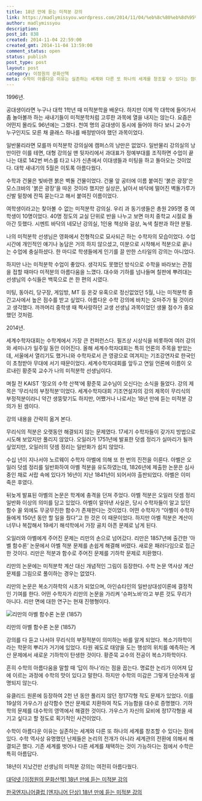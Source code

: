 ```yaml
---
title: 18년 만에 듣는 미적분 강의
link: https://madlymissyou.wordpress.com/2014/11/04/%eb%8c%80%eb%8d%95%eb%84%b7-18%eb%85%84-%eb%a7%8c%ec%97%90-%eb%93%a3%eb%8a%94-%eb%af%b8%ec%a0%81%eb%b6%84-%ea%b0%95%ec%9d%98/
author: madlymissyou
description:
post_id: 838
created: 2014-11-04 22:59:00
created_gmt: 2014-11-04 13:59:00
comment_status: open
status: publish
post_type: post
layout: post
category: 이정원의 문화산책
meta: 수학이 아름다운 이유는 실존하는 세계와 다른 또 하나의 세계를 창조할 수 있다는 점에 있다. 수학 역사상 유명했던 난제들은 논리의 전개가 아니라 세계관의 전환에 의해서 해결되곤 했다. 기존 세계를 벗어나 다른 세계를 채택하는 것이 가능하다는 점에서 수학은 특히 아름답다. 18년이 지났건만 선생님의 미적분 강의는 여전히 아름다웠다.
---
```





<!-- ![표지그림](http://cfile21.uf.tistory.com/image/2448314C5480539F08823F) -->

1996년.

공대생이라면 누구나 대학 1학년 때 미적분학을 배운다. 하지만 이제 막 대학에 들어가서 좀 놀아볼까 하는 새내기들이 미적분학처럼 고루한 과목에 열을 내지는 않는다. 요즘은 어떤지 몰라도 96년에는 그랬다. 천여 명의 공대생이 동시에 들어야 하다 보니 교수가 누구인지도 모른 채 클래스 하나를 배정받아야 했던 과목이었다.

일반물리라면 모를까 미적분학 강의실에 캠퍼스의 낭만은 없었다. 일반물리 강의실의 낭만이란 이를 테면, 대형 강의실 맨 뒷자리에서 과대표가 정예부대를 조직하면 수업이 끝나는 대로 142번 버스를 타고 나가 신촌에서 이대생들과 미팅을 하고 돌아오는 것이었다. 대학 새내기의 5월은 이토록 아름다웠다.

수학과 건물은 빛바랜 붉은 벽돌 건물이었다. 건물 앞 공터에 이름 붙여진 '붉은 광장'은 모스크바의 '붉은 광장'을 따온 것이라 했지만 실상은, 낡아서 바닥에 떨어진 벽돌가루가 신발 밑창에 잔뜩 묻는다고 해서 붙여진 이름이었다.

여학생이라고는 찾아볼 수 없는 미적분학 강의실. 우리 과 동기생들은 총원 295명 중 여학생이 10명이었다. 40명 정도의 교실 단위로 반을 나누고 보면 마치 중학교 시절로 돌아간 듯했다. 시멘트 바닥의 네모난 강의실, 1인용 책상와 걸상, 녹색 칠판과 하얀 분필.

나의 미적분학 선생님은 영화에서 전형적으로 묘사되곤 하는 수학자의 모습이었다. 수업 시간에 개인적인 얘기나 농담은 거의 하지 않으셨고, 미분으로 시작해서 적분으로 끝나는 수업에 충실하셨다. 한 마디로 학생들에게 인기를 끌 만한 스타일의 강의는 아니었다.

하지만 나는 미적분학 수업이 좋았다. 생각지도 못했던 방식으로 수학을 바라보는 관점을 접할 때마다 미적분의 아름다움을 느꼈다. 대수와 기하를 넘나들며 칠판에 뿌려대는 선생님의 수식들은 백묵으로 쓴 한 편의 시였다.

미팅, 동아리, 당구장, 게임방, MT 등 온갖 유혹으로 정신없었던 5월, 나는 미적분학 중간고사에서 높은 점수를 받고 싶었다. 아름다운 수학 강의에 바치는 오마주가 될 것이라고 생각했다. 까까머리 중학생 때 짝사랑하던 교생 선생님 과목이었던 생물 점수가 중요했던 것처럼.

2014년.

세계수학자대회는 수학계에서 가장 큰 컨퍼런스다. 필즈상 시상식을 비롯하여 여러 강의와 세미나가 일주일 동안 이어진다. 올해 세계수학자대회는 특히 언론의 주목을 받았는데, 서울에서 열리기도 했거니와 수학자로서 큰 영광으로 여겨지는 기조강연자로 한국인이 초청받아 무대에 서기 때문이었다. 세계수학자대회를 앞두고 연일 언론에 이름이 오르내린 황준묵 교수가 나의 미적분학 선생님이다.

며칠 전 KAIST ‘정오의 수학 산책‘에 황준묵 교수님이 오신다는 소식을 들었다. 강의 제목은 ’무리식의 부정적분‘이었다. 세계수학자대회 기조연설자의 강의 제목이 무리식의 부정적분이라니 약간 생뚱맞기도 하지만, 어쨌거나 나로서는 18년 만에 듣는 미적분 강의가 된 셈이다.

강의 내용을 간략히 옮겨 본다.

무리식의 적분은 오랫동안 해결되지 않는 문제였다. 17세기 수학자들이 갖가지 방법으로 시도해 보았지만 풀리지 않았다. 오일러가 1751년에 발표한 덧셈 정리가 실마리가 될까 싶었지만, 오일러의 덧셈 정리는 일반화가 쉽지 않았다.

수십 년이 지나서야 노르웨이 수학자 아벨에 의해 또 한 번의 진전을 이룬다. 아벨은 오일러 덧셈 정리를 일반화하여 아벨 적분을 유도하였는데, 1826년에 제출한 논문은 심사 중인 채로 서랍 속에 있다가 16년이 지난 1841년이 되어서야 출판되었다. 아벨은 이미 죽은 후였다.

뒤늦게 발표된 아벨의 논문은 학계에 충격을 던져 주었다. 아벨 적분은 오일러 덧셈 정리 일반화 이상의 의미를 담고 있었다. 아벨이 알아낸 사실은, 당시 수학자들이 알고 있던 함수 꼴 외에도 무궁무진한 함수가 존재한다는 것이었다. 어떤 수학자가 “아벨이 수학자들에게 150년 동안 할 일을 줬다”고 한 것은 이 때문이었다. 하지만 아벨 적분은 계산이 너무나 복잡해서 19세기 해석학에서 가장 골치 아픈 문제로 남게 된다.

오일러와 아벨에게 주어진 문제는 리만의 손으로 넘어갔다. 리만은 1857년에 출간한 ‘아벨 함수론’ 논문에서 아벨 적분 문제를 손쉽게 해결해 버렸다. 새로운 패러다임으로 접근한 것이다. 리만은 적분과 함수로 주어진 문제를 기하학 문제로 치환했다.

리만의 논문에는 미적분학 계산 대신 개념적인 그림이 등장한다. 수학 논문 역사상 계산 문제를 그림으로 풀이하는 경우는 없었다.

리만의 논문은 복소기하학의 시초가 되었으며, 아인슈타인의 일반상대성이론에 결정적인 기여를 한다. 어떤 수학자가 리만의 논문을 가리켜 ‘슈퍼노바‘라고 부른 것도 무리가 아니다. 리만 면에 대한 연구는 현재 진행형이다.

![리만의 아벨 함수론 논문 (1857)](http://www.hellodd.com/data/photos/20141145/art_1415060443.jpg)

<figcaption>리만의 아벨 함수론 논문 (1857)</figcaption>

강의를 다 듣고 나서야 무리식의 부정적분이 의미하는 바를 알게 되었다. 복소기하학이라는 학문의 뿌리가 거기에 있었다. 타원 궤도로 태양을 도는 행성의 위치를 예측하는 계산 문제에서 새로운 기하학이 탄생한 것이다. 황준묵 교수의 전공이 복소기하학이다.

흔히 수학의 아름다움을 말할 때 ‘답이 하나’라는 점을 꼽는다. 명료한 논리가 이어져 답에 이르는 과정에 수학의 맛이 있다고 말한다. 하지만 수학의 미감은 그렇게 단순하게 설명되지 않는다.

유클리드 원론에 등장하여 2천 년 동안 풀리지 않던 정17각형 작도 문제가 있었다. 이를 19살의 가우스가 삼각함수 연산 문제로 치환하여 작도 가능함을 대수로 증명했다. 기하학의 문제를 대수학의 영역에서 해결한 것이다. 가우스가 자신의 묘비에 정17각형을 새기고 싶다고 할 정도로 획기적인 사건이었다.

수학이 아름다운 이유는 실존하는 세계와 다른 또 하나의 세계를 창조할 수 있다는 점에 있다. 수학 역사상 유명했던 난제들은 논리의 전개가 아니라 세계관의 전환에 의해서 해결되곤 했다. 기존 세계를 벗어나 다른 세계를 채택하는 것이 가능하다는 점에서 수학은 특히 아름답다.

18년이 지났건만 선생님의 미적분 강의는 여전히 아름다웠다.


[대덕넷 [이정원의 문화산책] 18년 만에 듣는 미적분 강의](http://www.hellodd.com/news/article.html?no=50715)

[한국엔지니어클럽 [엔지니어 단상] 18년 만에 듣는 미적분 강의](http://kecstory.tistory.com/836)
